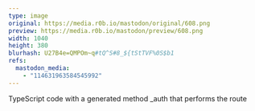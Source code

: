 ```yaml
---
type: image
original: https://media.r0b.io/mastodon/original/608.png
preview: https://media.r0b.io/mastodon/preview/608.png
width: 1040
height: 380
blurhash: U27B4e=QMPOm~q#tQ^S#8_${tStTVF%0S$b1
refs:
  mastodon_media:
    - "114631963584545992"
---
```


TypeScript code with a generated method _auth that performs the route
